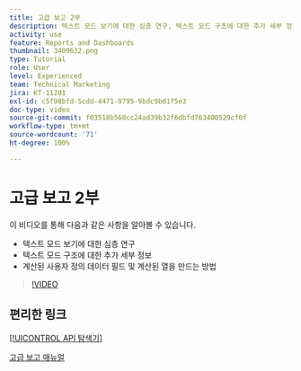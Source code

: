 ```yaml
---
title: 고급 보고 2부
description: 텍스트 모드 보기에 대한 심층 연구, 텍스트 모드 구조에 대한 추가 세부 정보, 계산된 사용자 정의 데이터 및 계산된 열을 이해합니다.
activity: use
feature: Reports and Dashboards
thumbnail: 3409632.png
type: Tutorial
role: User
level: Experienced
team: Technical Marketing
jira: KT-11201
exl-id: c5f98bfd-5cdd-4471-9795-9bdc9bd1f5e3
doc-type: video
source-git-commit: f03518b568cc24ad39b32f6dbfd763400529cf0f
workflow-type: tm+mt
source-wordcount: '71'
ht-degree: 100%

---
```


# 고급 보고 2부

이 비디오를 통해 다음과 같은 사항을 알아볼 수 있습니다.

* 텍스트 모드 보기에 대한 심층 연구
* 텍스트 모드 구조에 대한 추가 세부 정보
* 계산된 사용자 정의 데이터 필드 및 계산된 열을 만드는 방법

>[!VIDEO](https://video.tv.adobe.com/v/3409634/?quality=12&learn=on&enablevpops)

## 편리한 링크

[[!UICONTROL API 탐색기]](https://developer.adobe.com/workfront/api-explorer/)

[고급 보고 매뉴얼](/help/assets/advanced-reporting-manual.pdf)
